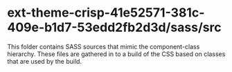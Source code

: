 # ext-theme-crisp-41e52571-381c-409e-b1d7-53edd2fb2d3d/sass/src

This folder contains SASS sources that mimic the component-class hierarchy. These files
are gathered in to a build of the CSS based on classes that are used by the build.
